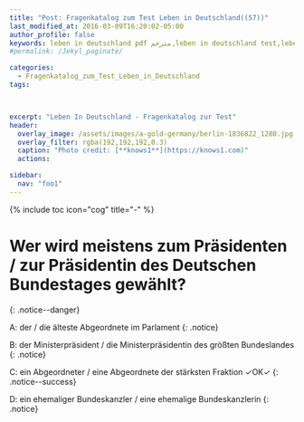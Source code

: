 ```yaml
---
title: "Post: Fragenkatalog zum Test Leben in Deutschland((57))"
last_modified_at: 2016-03-09T16:20:02-05:00
author_profile: false
keywords: leben in deutschland pdf مترجم,leben in deutschland test,leben in deutschland app,test leben in deutschland 33 fragen,test leben in deutschland 2018,orientierungskurs 310 fragen und antworten,leben in deutschland 300 fragen und antworten pdf,lieben in deutschland 300 fragen,deutsch lernen a1 pdf,deutsch lernen b2,deutsch lernen a1 buch,deutsch lernen a2,deutsch lernen blog,wortschatz a1,deutsch lernen dw,deutsch lernen grammatik,Fragenkatalog zum Test Leben in Deutschland ,Fragenkatalog zur Testvorbereitung , Test Leben in Deutschland BAMF , test leben in deutschland 33 fragen , leben in deutschland 300 fragen app , lieben in deutschland 300 fragen
#permalink: /Jekyl_paginate/

categories:
  - Fragenkatalog_zum_Test_Leben_in_Deutschland
tags:



excerpt: "Leben In Deutschland - Fragenkatalog zur Test"
header:
  overlay_image: /assets/images/a-gold-germany/berlin-1836822_1280.jpg
  overlay_filter: rgba(192,192,192,0.3)
  caption: "Photo credit: [**knows1**](https://knows1.com)"
  actions:

sidebar:
  nav: "foo1"
---
```


{% include toc icon="cog" title="-" %}

# Wer wird meistens zum Präsidenten / zur Präsidentin des Deutschen Bundestages gewählt?
{: .notice--danger}

A: der / die älteste Abgeordnete im Parlament
 {: .notice}

B: der Ministerpräsident / die Ministerpräsidentin des größten Bundeslandes
 {: .notice}

C: ein Abgeordneter / eine Abgeordnete der stärksten Fraktion ✓OK✓
{: .notice--success}

D: ein ehemaliger Bundeskanzler / eine ehemalige Bundeskanzlerin
 {: .notice}
